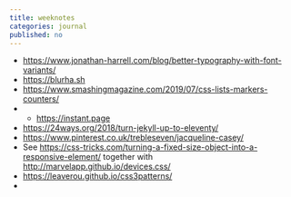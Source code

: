 ```yaml
---
title: weeknotes
categories: journal
published: no
---
```

- https://www.jonathan-harrell.com/blog/better-typography-with-font-variants/
- https://blurha.sh
- https://www.smashingmagazine.com/2019/07/css-lists-markers-counters/
- - https://instant.page
- https://24ways.org/2018/turn-jekyll-up-to-eleventy/
- https://www.pinterest.co.uk/trebleseven/jacqueline-casey/
- See https://css-tricks.com/turning-a-fixed-size-object-into-a-responsive-element/ together with http://marvelapp.github.io/devices.css/
- https://leaverou.github.io/css3patterns/
- 
